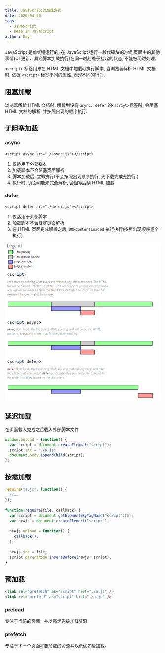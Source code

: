 ```yaml
---
title: JavaScript的加载方式
date: 2020-04-20
tags:
  - JavaScript
  - Deep In JavaScript
author: Day
---
```


JavaScript 是单线程运行的, 在 JavaScript 运行一段代码块的时候,页面中的其他事情(UI 更新、其它脚本加载执行)在同一时刻处于挂起的状态, 不能被同时处理.

`<script>` 标签用来在 HTML 文档中加载可执行脚本, 当浏览器解析 HTML 文档时, 依据 `<script>` 标签不同的属性, 表现不同的行为.

## 阻塞加载

浏览器解析 HTML 文档时, 解析到没有 `async`、`defer` 的`<script>`标签时, 会阻塞 HTML 文档的解析, 并按照出现的顺序执行.

## 无阻塞加载

### async

`<script async src="./async.js"></script>`

1. 仅适用于外部脚本
2. 加载脚本不会阻塞页面解析
3. 脚本加载后, 立即执行(不会按照出现顺序执行, 先下载完成先执行.)
4. 执行时, 页面可能未完全解析, 会阻塞后续 HTML 加载

### defer

`<script defer src="./defer.js"></script>`

1. 仅适用于外部脚本
2. 加载脚本不会阻塞页面解析
3. 在 HTML 页面完成解析之后, `DOMContentLoaded` 执行执行(按照出现顺序逐个执行)

![javascript加载与执行](/javascript/script.png)

## 延迟加载

在页面载入完成之后载入外部脚本文件

```js
window.onload = function() {
  var script = document.createElement("script");
  script.src = "./a.js";
  document.body.appendChild(script);
};
```

## 按需加载

```js
require("a.js", function() {
  //……
});

function require(file, callback) {
  var script = document.getElementsByTagName("script")[0];
  var newjs = document.createElement("script");

  newjs.onload = function() {
    callback();
  };

  newjs.src = file;
  script.parentNode.insertBefore(newjs, script);
}
```

## 预加载

```html
<link rel="prefetch" as="script" href="./a.js" />
<link rel="preload" as="script" href="./a.js" />
```

### preload

专注于当前的页面，并以高优先级加载资源

### prefetch

专注于下一个页面将要加载的资源并以低优先级加载。
